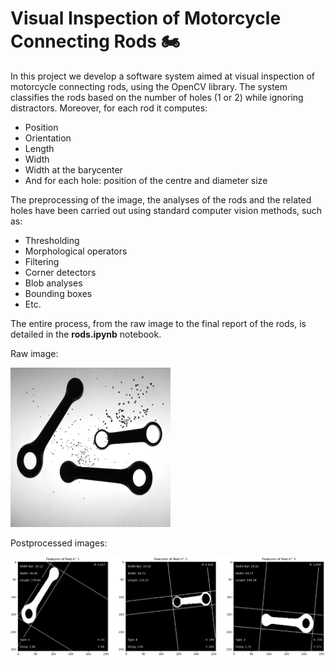 # Visual Inspection of Motorcycle Connecting Rods 🏍️

In this project we develop a software system aimed at visual inspection of motorcycle connecting rods, using the OpenCV library. The system classifies the rods based on the number of holes (1 or 2) while ignoring distractors. Moreover, for each rod it computes:

-	Position
-	Orientation
-	Length
-	Width 
-	Width at the barycenter
-	And for each hole: position of the centre and diameter size
    
The preprocessing of the image, the analyses of the rods and the related holes have been carried out using standard computer vision methods, such as:

-	Thresholding
-	Morphological operators
-	Filtering
-	Corner detectors
-	Blob analyses
-	Bounding boxes
-	Etc.

The entire process, from the raw image to the final report of the rods, is detailed in the **rods.ipynb** notebook.

Raw image:

![Raw image](/resources/TESI92.jpeg)

Postprocessed images:

![Analyses of Motorcycle Connecting Rods](/resources/rod-analyses.png)
